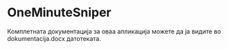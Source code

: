 # OneMinuteSniper
Комплетната документација за оваа апликација можете да ја видите во dokumentacija.docx датотеката.
